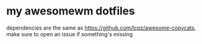 # my awesomewm dotfiles
dependencies are the same as https://github.com/lcpz/awesome-copycats, make sure to open an issue if something's missing
